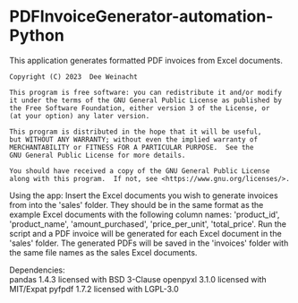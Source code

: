 # PDFInvoiceGenerator-automation-Python

This application generates formatted PDF invoices from Excel documents.

    Copyright (C) 2023  Dee Weinacht

    This program is free software: you can redistribute it and/or modify
    it under the terms of the GNU General Public License as published by
    the Free Software Foundation, either version 3 of the License, or
    (at your option) any later version.

    This program is distributed in the hope that it will be useful,
    but WITHOUT ANY WARRANTY; without even the implied warranty of
    MERCHANTABILITY or FITNESS FOR A PARTICULAR PURPOSE.  See the
    GNU General Public License for more details.

    You should have received a copy of the GNU General Public License
    along with this program.  If not, see <https://www.gnu.org/licenses/>.


Using the app:
Insert the Excel documents you wish to generate invoices from into the 
'sales' folder. They should be in the same format as the example Excel documents
with the following column names: 'product_id', 'product_name', 'amount_purchased',
'price_per_unit', 'total_price'.
Run the script and a PDF invoice will be generated for each Excel document
in the 'sales' folder. The generated PDFs will be saved in the 'invoices'
folder with the same file names as the sales Excel documents.
    

Dependencies:  
    pandas 1.4.3 licensed with BSD 3-Clause
    openpyxl 3.1.0 licensed with MIT/Expat
    pyfpdf 1.7.2 licensed with LGPL-3.0